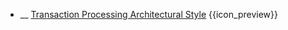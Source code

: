 * __ [Transaction Processing Architectural Style]({{baseUrl}}/architecture/architecturalStyles/transactionProcessing) <trigger for="pop:architecturalStyles-transactionProcessing-preview">{{icon_preview}}</trigger>

<popover id="pop:architecturalStyles-transactionProcessing-preview" header="{{icon_preview}} Transaction Processing Architectural Style" placement="right">
  <div slot="content">
    <include src=".\preview.md" />
  </div>
</popover>

